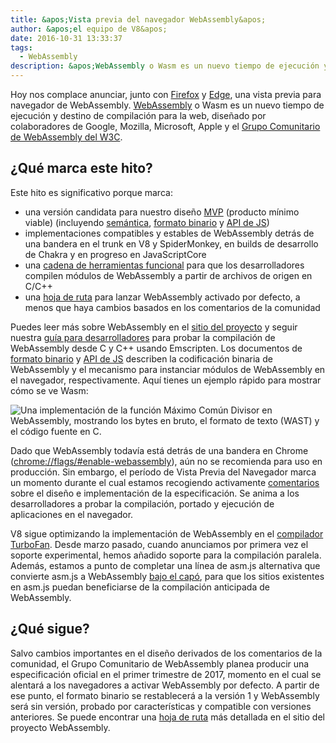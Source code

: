 ```yaml
---
title: &apos;Vista previa del navegador WebAssembly&apos;
author: &apos;el equipo de V8&apos;
date: 2016-10-31 13:33:37
tags:
  - WebAssembly
description: &apos;WebAssembly o Wasm es un nuevo tiempo de ejecución y destino de compilación para la web, ¡ahora disponible detrás de una bandera en Chrome Canary!&apos;
---
```

Hoy nos complace anunciar, junto con [Firefox](https://hacks.mozilla.org/2016/10/webassembly-browser-preview) y [Edge](https://blogs.windows.com/msedgedev/2016/10/31/webassembly-browser-preview/), una vista previa para navegador de WebAssembly. [WebAssembly](http://webassembly.org/) o Wasm es un nuevo tiempo de ejecución y destino de compilación para la web, diseñado por colaboradores de Google, Mozilla, Microsoft, Apple y el [Grupo Comunitario de WebAssembly del W3C](https://www.w3.org/community/webassembly/).

<!--truncate-->
## ¿Qué marca este hito?

Este hito es significativo porque marca:

- una versión candidata para nuestro diseño [MVP](http://webassembly.org/docs/mvp/) (producto mínimo viable) (incluyendo [semántica](http://webassembly.org/docs/semantics/), [formato binario](http://webassembly.org/docs/binary-encoding/) y [API de JS](http://webassembly.org/docs/js/))
- implementaciones compatibles y estables de WebAssembly detrás de una bandera en el trunk en V8 y SpiderMonkey, en builds de desarrollo de Chakra y en progreso en JavaScriptCore
- una [cadena de herramientas funcional](http://webassembly.org/getting-started/developers-guide/) para que los desarrolladores compilen módulos de WebAssembly a partir de archivos de origen en C/C++
- una [hoja de ruta](http://webassembly.org/roadmap/) para lanzar WebAssembly activado por defecto, a menos que haya cambios basados en los comentarios de la comunidad

Puedes leer más sobre WebAssembly en el [sitio del proyecto](http://webassembly.org/) y seguir nuestra [guía para desarrolladores](http://webassembly.org/getting-started/developers-guide/) para probar la compilación de WebAssembly desde C y C++ usando Emscripten. Los documentos de [formato binario](http://webassembly.org/docs/binary-encoding/) y [API de JS](http://webassembly.org/docs/js/) describen la codificación binaria de WebAssembly y el mecanismo para instanciar módulos de WebAssembly en el navegador, respectivamente. Aquí tienes un ejemplo rápido para mostrar cómo se ve Wasm:

![Una implementación de la función Máximo Común Divisor en WebAssembly, mostrando los bytes en bruto, el formato de texto (WAST) y el código fuente en C.](/_img/webassembly-browser-preview/gcd.svg)

Dado que WebAssembly todavía está detrás de una bandera en Chrome ([chrome://flags/#enable-webassembly](chrome://flags/#enable-webassembly)), aún no se recomienda para uso en producción. Sin embargo, el período de Vista Previa del Navegador marca un momento durante el cual estamos recogiendo activamente [comentarios](http://webassembly.org/community/feedback/) sobre el diseño e implementación de la especificación. Se anima a los desarrolladores a probar la compilación, portado y ejecución de aplicaciones en el navegador.

V8 sigue optimizando la implementación de WebAssembly en el [compilador TurboFan](/blog/turbofan-jit). Desde marzo pasado, cuando anunciamos por primera vez el soporte experimental, hemos añadido soporte para la compilación paralela. Además, estamos a punto de completar una línea de asm.js alternativa que convierte asm.js a WebAssembly [bajo el capó](https://www.chromestatus.com/feature/5053365658583040), para que los sitios existentes en asm.js puedan beneficiarse de la compilación anticipada de WebAssembly.

## ¿Qué sigue?

Salvo cambios importantes en el diseño derivados de los comentarios de la comunidad, el Grupo Comunitario de WebAssembly planea producir una especificación oficial en el primer trimestre de 2017, momento en el cual se alentará a los navegadores a activar WebAssembly por defecto. A partir de ese punto, el formato binario se restablecerá a la versión 1 y WebAssembly será sin versión, probado por características y compatible con versiones anteriores. Se puede encontrar una [hoja de ruta](http://webassembly.org/roadmap/) más detallada en el sitio del proyecto WebAssembly.
